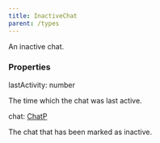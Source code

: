 ```yaml
---
title: InactiveChat
parent: /types
---
```


An inactive chat.

### Properties

<div class="flex flex-col gap-3"><div><div class="flex gap-2"><div class="font-mono p" id="p_lastActivity" data-anchor><span class="font-bold">lastActivity</span><span class="opacity-50">:</span> <span>number</span></div></div><div class="pl-3"><div class="no-margin">

The time which the chat was last active.

</div></div></div><div><div class="flex gap-2"><div class="font-mono p" id="p_chat" data-anchor><span class="font-bold">chat</span><span class="opacity-50">:</span> <a href="/types/chatp"  >ChatP</a></div></div><div class="pl-3"><div class="no-margin">

The chat that has been marked as inactive.

</div></div></div></div>

